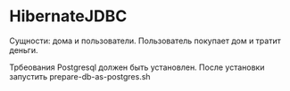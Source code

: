 # HibernateJDBC

Сущности: дома и пользователи. Пользователь покупает дом и тратит деньги.

Трбеования
Postgresql должен быть установлен.
После установки запустить prepare-db-as-postgres.sh
